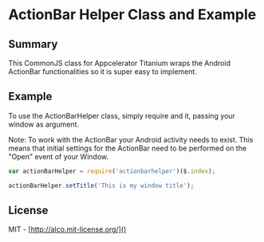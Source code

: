 # ActionBar Helper Class and Example

## Summary

This CommonJS class for Appcelerator Titanium wraps the Android ActionBar functionalities so it is super easy to implement.

## Example

To use the ActionBarHelper class, simply require and it, passing your window as argument.

Note: To work with the ActionBar your Android activity needs to exist.  This means that initial settings for the ActionBar need to be performed on the "Open" event of your Window.

```javascript
var actionBarHelper = require('actionbarhelper')($.index);	

actionBarHelper.setTitle('This is my window title');
```

## License

MIT - [http://alco.mit-license.org/]()